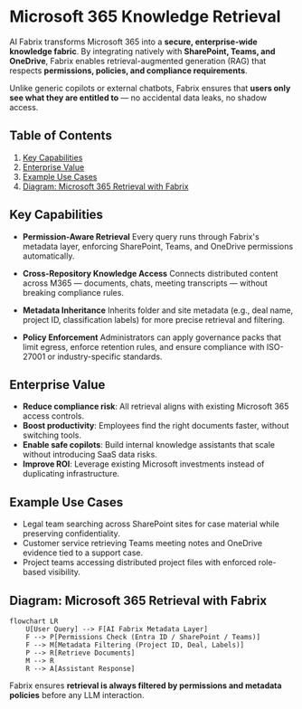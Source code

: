 # Microsoft 365 Knowledge Retrieval

AI Fabrix transforms Microsoft 365 into a **secure, enterprise-wide knowledge fabric**.
By integrating natively with **SharePoint, Teams, and OneDrive**, Fabrix enables retrieval-augmented generation (RAG) that respects **permissions, policies, and compliance requirements**.

Unlike generic copilots or external chatbots, Fabrix ensures that **users only see what they are entitled to** — no accidental data leaks, no shadow access.

## Table of Contents

1. [Key Capabilities](#key-capabilities)
2. [Enterprise Value](#enterprise-value)
3. [Example Use Cases](#example-use-cases)
4. [Diagram: Microsoft 365 Retrieval with Fabrix](#diagram-microsoft-365-retrieval-with-fabrix)

## Key Capabilities

- **Permission-Aware Retrieval**
  Every query runs through Fabrix's metadata layer, enforcing SharePoint, Teams, and OneDrive permissions automatically.

- **Cross-Repository Knowledge Access**
  Connects distributed content across M365 — documents, chats, meeting transcripts — without breaking compliance rules.

- **Metadata Inheritance**
  Inherits folder and site metadata (e.g., deal name, project ID, classification labels) for more precise retrieval and filtering.

- **Policy Enforcement**
  Administrators can apply governance packs that limit egress, enforce retention rules, and ensure compliance with ISO-27001 or industry-specific standards.

## Enterprise Value

- **Reduce compliance risk**: All retrieval aligns with existing Microsoft 365 access controls.
- **Boost productivity**: Employees find the right documents faster, without switching tools.
- **Enable safe copilots**: Build internal knowledge assistants that scale without introducing SaaS data risks.
- **Improve ROI**: Leverage existing Microsoft investments instead of duplicating infrastructure.

## Example Use Cases

- Legal team searching across SharePoint sites for case material while preserving confidentiality.
- Customer service retrieving Teams meeting notes and OneDrive evidence tied to a support case.
- Project teams accessing distributed project files with enforced role-based visibility.

## Diagram: Microsoft 365 Retrieval with Fabrix

```mermaid
flowchart LR
    U[User Query] --> F[AI Fabrix Metadata Layer]
    F --> P[Permissions Check (Entra ID / SharePoint / Teams)]
    F --> M[Metadata Filtering (Project ID, Deal, Labels)]
    P --> R[Retrieve Documents]
    M --> R
    R --> A[Assistant Response]
```

Fabrix ensures **retrieval is always filtered by permissions and metadata policies** before any LLM interaction.
